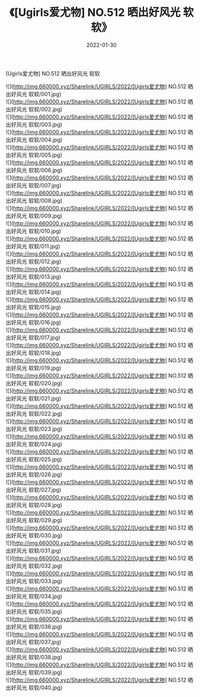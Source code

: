 ﻿---
layout: post
title:  《[Ugirls爱尤物] NO.512 晒出好风光 软软》
date:   2022-01-30
img: http://img.660000.xyz/Sharelink/UGIRLS/2022/[Ugirls爱尤物] NO.512 晒出好风光 软软/000.jpg
categories: [美女, 清纯, 唯美]
---

[Ugirls爱尤物] NO.512 晒出好风光 软软

 ![](http://img.660000.xyz/Sharelink/UGIRLS/2022/[Ugirls爱尤物] NO.512 晒出好风光 软软/001.jpg) <br>![](http://img.660000.xyz/Sharelink/UGIRLS/2022/[Ugirls爱尤物] NO.512 晒出好风光 软软/002.jpg) <br>![](http://img.660000.xyz/Sharelink/UGIRLS/2022/[Ugirls爱尤物] NO.512 晒出好风光 软软/003.jpg) <br>![](http://img.660000.xyz/Sharelink/UGIRLS/2022/[Ugirls爱尤物] NO.512 晒出好风光 软软/004.jpg) <br>![](http://img.660000.xyz/Sharelink/UGIRLS/2022/[Ugirls爱尤物] NO.512 晒出好风光 软软/005.jpg) <br>![](http://img.660000.xyz/Sharelink/UGIRLS/2022/[Ugirls爱尤物] NO.512 晒出好风光 软软/006.jpg) <br>![](http://img.660000.xyz/Sharelink/UGIRLS/2022/[Ugirls爱尤物] NO.512 晒出好风光 软软/007.jpg) <br>![](http://img.660000.xyz/Sharelink/UGIRLS/2022/[Ugirls爱尤物] NO.512 晒出好风光 软软/008.jpg) <br>![](http://img.660000.xyz/Sharelink/UGIRLS/2022/[Ugirls爱尤物] NO.512 晒出好风光 软软/009.jpg) <br>![](http://img.660000.xyz/Sharelink/UGIRLS/2022/[Ugirls爱尤物] NO.512 晒出好风光 软软/010.jpg) <br>![](http://img.660000.xyz/Sharelink/UGIRLS/2022/[Ugirls爱尤物] NO.512 晒出好风光 软软/011.jpg) <br>![](http://img.660000.xyz/Sharelink/UGIRLS/2022/[Ugirls爱尤物] NO.512 晒出好风光 软软/012.jpg) <br>![](http://img.660000.xyz/Sharelink/UGIRLS/2022/[Ugirls爱尤物] NO.512 晒出好风光 软软/013.jpg) <br>![](http://img.660000.xyz/Sharelink/UGIRLS/2022/[Ugirls爱尤物] NO.512 晒出好风光 软软/014.jpg) <br>![](http://img.660000.xyz/Sharelink/UGIRLS/2022/[Ugirls爱尤物] NO.512 晒出好风光 软软/015.jpg) <br>![](http://img.660000.xyz/Sharelink/UGIRLS/2022/[Ugirls爱尤物] NO.512 晒出好风光 软软/016.jpg) <br>![](http://img.660000.xyz/Sharelink/UGIRLS/2022/[Ugirls爱尤物] NO.512 晒出好风光 软软/017.jpg) <br>![](http://img.660000.xyz/Sharelink/UGIRLS/2022/[Ugirls爱尤物] NO.512 晒出好风光 软软/018.jpg) <br>![](http://img.660000.xyz/Sharelink/UGIRLS/2022/[Ugirls爱尤物] NO.512 晒出好风光 软软/019.jpg) <br>![](http://img.660000.xyz/Sharelink/UGIRLS/2022/[Ugirls爱尤物] NO.512 晒出好风光 软软/020.jpg) <br>![](http://img.660000.xyz/Sharelink/UGIRLS/2022/[Ugirls爱尤物] NO.512 晒出好风光 软软/021.jpg) <br>![](http://img.660000.xyz/Sharelink/UGIRLS/2022/[Ugirls爱尤物] NO.512 晒出好风光 软软/022.jpg) <br>![](http://img.660000.xyz/Sharelink/UGIRLS/2022/[Ugirls爱尤物] NO.512 晒出好风光 软软/023.jpg) <br>![](http://img.660000.xyz/Sharelink/UGIRLS/2022/[Ugirls爱尤物] NO.512 晒出好风光 软软/024.jpg) <br>![](http://img.660000.xyz/Sharelink/UGIRLS/2022/[Ugirls爱尤物] NO.512 晒出好风光 软软/025.jpg) <br>![](http://img.660000.xyz/Sharelink/UGIRLS/2022/[Ugirls爱尤物] NO.512 晒出好风光 软软/026.jpg) <br>![](http://img.660000.xyz/Sharelink/UGIRLS/2022/[Ugirls爱尤物] NO.512 晒出好风光 软软/027.jpg) <br>![](http://img.660000.xyz/Sharelink/UGIRLS/2022/[Ugirls爱尤物] NO.512 晒出好风光 软软/028.jpg) <br>![](http://img.660000.xyz/Sharelink/UGIRLS/2022/[Ugirls爱尤物] NO.512 晒出好风光 软软/029.jpg) <br>![](http://img.660000.xyz/Sharelink/UGIRLS/2022/[Ugirls爱尤物] NO.512 晒出好风光 软软/030.jpg) <br>![](http://img.660000.xyz/Sharelink/UGIRLS/2022/[Ugirls爱尤物] NO.512 晒出好风光 软软/031.jpg) <br>![](http://img.660000.xyz/Sharelink/UGIRLS/2022/[Ugirls爱尤物] NO.512 晒出好风光 软软/032.jpg) <br>![](http://img.660000.xyz/Sharelink/UGIRLS/2022/[Ugirls爱尤物] NO.512 晒出好风光 软软/033.jpg) <br>![](http://img.660000.xyz/Sharelink/UGIRLS/2022/[Ugirls爱尤物] NO.512 晒出好风光 软软/034.jpg) <br>![](http://img.660000.xyz/Sharelink/UGIRLS/2022/[Ugirls爱尤物] NO.512 晒出好风光 软软/035.jpg) <br>![](http://img.660000.xyz/Sharelink/UGIRLS/2022/[Ugirls爱尤物] NO.512 晒出好风光 软软/036.jpg) <br>![](http://img.660000.xyz/Sharelink/UGIRLS/2022/[Ugirls爱尤物] NO.512 晒出好风光 软软/037.jpg) <br>![](http://img.660000.xyz/Sharelink/UGIRLS/2022/[Ugirls爱尤物] NO.512 晒出好风光 软软/038.jpg) <br>![](http://img.660000.xyz/Sharelink/UGIRLS/2022/[Ugirls爱尤物] NO.512 晒出好风光 软软/039.jpg) <br>![](http://img.660000.xyz/Sharelink/UGIRLS/2022/[Ugirls爱尤物] NO.512 晒出好风光 软软/040.jpg) <br>